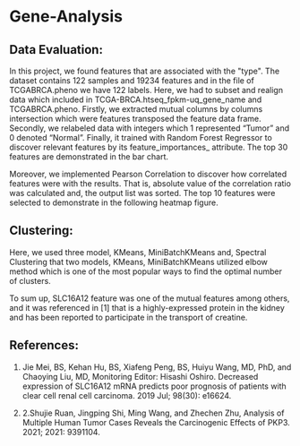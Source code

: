 # Gene-Analysis
## Data Evaluation:

In this project, we found features that are associated with the "type". The dataset contains 122 samples and 19234 features and in the file of TCGABRCA.pheno we have 122 labels. Here, we had to subset and realign data which included in TCGA-BRCA.htseq_fpkm-uq_gene_name and TCGABRCA.pheno. Firstly, we extracted mutual columns by columns intersection which were features transposed the feature data frame. Secondly, we relabeled data with integers which 1 represented “Tumor” and 0 denoted “Normal”. Finally, it trained with Random Forest Regressor to discover relevant features by its feature_importances_ attribute. The top 30 features are demonstrated in the 
bar chart.

Moreover, we implemented Pearson Correlation to discover how correlated features were with the results. That is, absolute value of the correlation ratio was calculated and, the output list was sorted. The top 10 features were selected to demonstrate in the following heatmap figure.

## Clustering:
Here, we used three model, KMeans, MiniBatchKMeans and, Spectral Clustering that two models, KMeans, MiniBatchKMeans utilized elbow method which is one of the most popular ways to find the optimal number of clusters.

To sum up, SLC16A12 feature was one of the mutual features among others, and it was referenced in [1] that is a highly-expressed protein in the kidney and has been reported to participate in the transport of creatine.

## References:

1. Jie Mei, BS, Kehan Hu, BS, Xiafeng Peng, BS, Huiyu Wang, MD, PhD, and Chaoying Liu, MD, Monitoring Editor: Hisashi Oshiro. Decreased expression of SLC16A12 mRNA predicts poor prognosis of patients with clear cell renal cell carcinoma. 2019 Jul; 98(30): e16624.

2. 2.Shujie Ruan, Jingping Shi, Ming Wang, and Zhechen Zhu, Analysis of Multiple Human Tumor Cases Reveals the Carcinogenic Effects of PKP3. 2021; 2021: 9391104.
